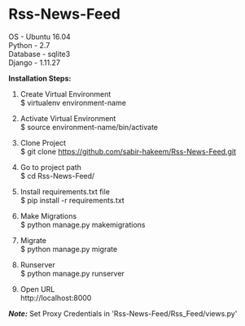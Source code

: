 # Rss-News-Feed

OS - Ubuntu 16.04 <br>
Python - 2.7 <br>
Database - sqlite3 <br>
Django - 1.11.27 <br>

<b>Installation Steps:</b>

1. Create Virtual Environment <br>
$ virtualenv environment-name

2. Activate Virtual Environment <br>
$ source environment-name/bin/activate

3. Clone Project <br>
$ git clone https://github.com/sabir-hakeem/Rss-News-Feed.git

4. Go to project path <br>
$ cd Rss-News-Feed/

4. Install requirements.txt file <br>
$ pip install -r requirements.txt

5. Make Migrations <br>
$ python manage.py makemigrations

6. Migrate <br>
$ python manage.py migrate

7. Runserver <br>
$ python manage.py runserver

8. Open URL <br>
http://localhost:8000

<b><i>Note:</i></b>
Set Proxy Credentials in 'Rss-News-Feed/Rss_Feed/views.py'

